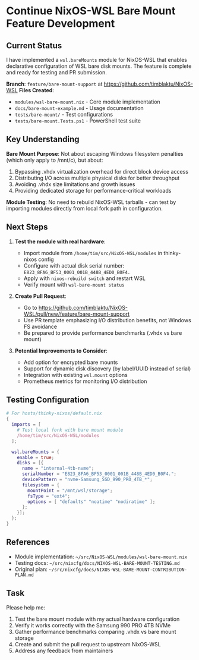 # Continue NixOS-WSL Bare Mount Feature Development

## Current Status

I have implemented a `wsl.bareMounts` module for NixOS-WSL that enables declarative configuration of WSL bare disk mounts. The feature is complete and ready for testing and PR submission.

**Branch**: `feature/bare-mount-support` at https://github.com/timblaktu/NixOS-WSL
**Files Created**:
- `modules/wsl-bare-mount.nix` - Core module implementation
- `docs/bare-mount-example.md` - Usage documentation  
- `tests/bare-mount/` - Test configurations
- `tests/bare-mount.Tests.ps1` - PowerShell test suite

## Key Understanding

**Bare Mount Purpose**: Not about escaping Windows filesystem penalties (which only apply to /mnt/c), but about:
1. Bypassing .vhdx virtualization overhead for direct block device access
2. Distributing I/O across multiple physical disks for better throughput
3. Avoiding .vhdx size limitations and growth issues
4. Providing dedicated storage for performance-critical workloads

**Module Testing**: No need to rebuild NixOS-WSL tarballs - can test by importing modules directly from local fork path in configuration.

## Next Steps

1. **Test the module with real hardware**:
   - Import module from `/home/tim/src/NixOS-WSL/modules` in thinky-nixos config
   - Configure with actual disk serial number: `E823_8FA6_BF53_0001_001B_448B_4ED0_B0F4.`
   - Apply with `nixos-rebuild switch` and restart WSL
   - Verify mount with `wsl-bare-mount status`

2. **Create Pull Request**:
   - Go to https://github.com/timblaktu/NixOS-WSL/pull/new/feature/bare-mount-support
   - Use PR template emphasizing I/O distribution benefits, not Windows FS avoidance
   - Be prepared to provide performance benchmarks (.vhdx vs bare mount)

3. **Potential Improvements to Consider**:
   - Add option for encrypted bare mounts
   - Support for dynamic disk discovery (by label/UUID instead of serial)
   - Integration with existing `wsl.mount` options
   - Prometheus metrics for monitoring I/O distribution

## Testing Configuration

```nix
# For hosts/thinky-nixos/default.nix
{
  imports = [
    # Test local fork with bare mount module
    /home/tim/src/NixOS-WSL/modules
  ];

  wsl.bareMounts = {
    enable = true;
    disks = [{
      name = "internal-4tb-nvme";
      serialNumber = "E823_8FA6_BF53_0001_001B_448B_4ED0_B0F4.";
      devicePattern = "nvme-Samsung_SSD_990_PRO_4TB_*";
      filesystem = {
        mountPoint = "/mnt/wsl/storage";
        fsType = "ext4";
        options = [ "defaults" "noatime" "nodiratime" ];
      };
    }];
  };
}
```

## References

- Module implementation: `~/src/NixOS-WSL/modules/wsl-bare-mount.nix`
- Testing docs: `~/src/nixcfg/docs/NIXOS-WSL-BARE-MOUNT-TESTING.md`
- Original plan: `~/src/nixcfg/docs/NIXOS-WSL-BARE-MOUNT-CONTRIBUTION-PLAN.md`

## Task

Please help me:
1. Test the bare mount module with my actual hardware configuration
2. Verify it works correctly with the Samsung 990 PRO 4TB NVMe
3. Gather performance benchmarks comparing .vhdx vs bare mount storage
4. Create and submit the pull request to upstream NixOS-WSL
5. Address any feedback from maintainers